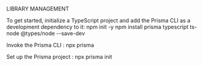 LIBRARY MANAGEMENT

To get started, initialize a TypeScript project and add the Prisma CLI as a development dependency to it:
npm init -y
npm install prisma typescript ts-node @types/node --save-dev

Invoke the Prisma CLI :
npx prisma

Set up the Prisma project : 
npx prisma init


